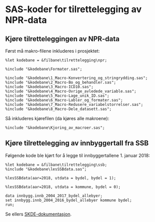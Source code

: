 # SAS-koder for tilrettelegging av NPR-data

## Kjøre tilretteleggingen av NPR-data

Først må makro-filene inkluderes i prosjektet:

```SAS
%let kodebane = &filbane\tilrettelegging\npr;

%include "&kodebane\Formater.sas";

%include "&kodebane\1_Macro-Konvertering_og_stringrydding.sas";
%include "&kodebane\2_Macro-Bo_og_behandler.sas";
%include "&kodebane\3_Macro-ICD10.sas";
%include "&kodebane\4_Macro-Ovrige_avledede_variable.sas";
%include "&kodebane\5_Macro-Lage_unik_ID.sas";
%include "&kodebane\6_Macro-Labler_og_formater.sas";
%include "&kodebane\7_Macro-Redusere_variabelstorrelser.sas";
%include "&kodebane\8_Macro-Dele_datasett.sas";
```

Så inkluderes kjørefilen (da kjøres alle makroene):

```SAS
%include "&kodebane\Kjoring_av_macroer.sas";
```

## Kjøre tilrettelegging av innbyggertall fra SSB

Følgende kode ble kjørt for å legge til innbyggertallene 1. januar 2018:

```SAS
%let kodebane = &filbane\tilrettelegging\ssb;
%include "&kodebane\lesSSBdata.sas";

%lesSSBdata(aar=2018, utdata = bydel, bydel = 1);

%lesSSBdata(aar=2018, utdata = kommune, bydel = 0);

data innbygg.innb_2004_2017_bydel_allebyer;
set innbygg.innb_2004_2016_bydel_allebyer kommune bydel;
run;
```

Se ellers [SKDE-dokumentasjon](https://skde-analyse.github.io/dokumentasjon/tilrettelegging-av-data.html#tilrettelegging-av-innbyggertall-fra-ssb).
